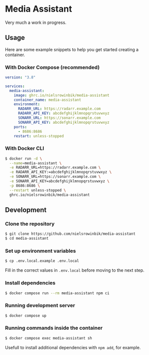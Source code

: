 # Media Assistant

Very much a work in progress.

## Usage

Here are some example snippets to help you get started creating a container.

### With Docker Compose (recommended)

```yaml
version: "3.8"

services:
  media-assistant:
    image: ghrc.io/nielsrowinbik/media-assistant
    container_name: media-assistant
    environment:
      RADARR_URL: https://radarr.example.com
      RADARR_API_KEY: abcdefghijklmnopqrstuvwxyz
      SONARR_URL: https://sonarr.example.com
      SONARR_API_KEY: abcdefghijklmnopqrstuvwxyz
    ports:
      - 8686:8686
    restart: unless-stopped
```

### With Docker CLI

```bash
$ docker run -d \
  --name=media-assistant \
  -e RADARR_URL=https://radarr.example.com \
  -e RADARR_API_KEY:=abcdefghijklmnopqrstuvwxyz \
  -e SONARR_URL=https://sonarr.example.com \
  -e SONARR_API_KEY=abcdefghijklmnopqrstuvwxyz \
  -p 8686:8686 \
  --restart unless-stopped \
  ghrc.io/nielsrowinbik/media-assistant
```

## Development

### Clone the repository

```bash
$ git clone https://github.com/nielsrowinbik/media-assistant
$ cd media-assistant
```

### Set up environment variables

```bash
$ cp .env.local.example .env.local
```

Fill in the correct values in `.env.local` before moving to the next step.

### Install dependencies

```bash
$ docker compose run --rm media-assistant npm ci
```

### Running development server

```bash
$ docker compose up
```

### Running commands inside the container

```bash
$ docker compose exec media-assistant sh
```

Usefull to install additional dependencies with `npm add`, for example.
